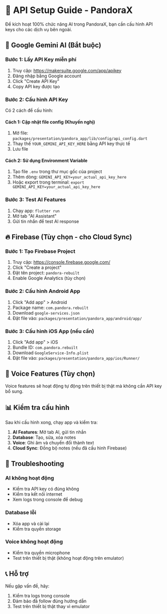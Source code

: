 # 🔑 API Setup Guide - PandoraX

Để kích hoạt 100% chức năng AI trong PandoraX, bạn cần cấu hình API keys cho các dịch vụ bên ngoài.

## 🤖 Google Gemini AI (Bắt buộc)

### Bước 1: Lấy API Key miễn phí
1. Truy cập: https://makersuite.google.com/app/apikey
2. Đăng nhập bằng Google account
3. Click "Create API Key"
4. Copy API key được tạo

### Bước 2: Cấu hình API Key
Có 2 cách để cấu hình:

#### Cách 1: Cập nhật file config (Khuyến nghị)
1. Mở file: `packages/presentation/pandora_app/lib/config/api_config.dart`
2. Thay thế `YOUR_GEMINI_API_KEY_HERE` bằng API key thực tế
3. Lưu file

#### Cách 2: Sử dụng Environment Variable
1. Tạo file `.env` trong thư mục gốc của project
2. Thêm dòng: `GEMINI_API_KEY=your_actual_api_key_here`
3. Hoặc export trong terminal: `export GEMINI_API_KEY=your_actual_api_key_here`

### Bước 3: Test AI Features
1. Chạy app: `flutter run`
2. Mở tab "AI Assistant"
3. Gửi tin nhắn để test AI response

## 🔥 Firebase (Tùy chọn - cho Cloud Sync)

### Bước 1: Tạo Firebase Project
1. Truy cập: https://console.firebase.google.com/
2. Click "Create a project"
3. Đặt tên project: `pandora-rebuilt`
4. Enable Google Analytics (tùy chọn)

### Bước 2: Cấu hình Android App
1. Click "Add app" > Android
2. Package name: `com.pandora.rebuilt`
3. Download `google-services.json`
4. Đặt file vào: `packages/presentation/pandora_app/android/app/`

### Bước 3: Cấu hình iOS App (nếu cần)
1. Click "Add app" > iOS
2. Bundle ID: `com.pandora.rebuilt`
3. Download `GoogleService-Info.plist`
4. Đặt file vào: `packages/presentation/pandora_app/ios/Runner/`

## 🎤 Voice Features (Tùy chọn)

Voice features sẽ hoạt động tự động trên thiết bị thật mà không cần API key bổ sung.

## 📊 Kiểm tra cấu hình

Sau khi cấu hình xong, chạy app và kiểm tra:

1. **AI Features**: Mở tab AI, gửi tin nhắn
2. **Database**: Tạo, sửa, xóa notes
3. **Voice**: Ghi âm và chuyển đổi thành text
4. **Cloud Sync**: Đồng bộ notes (nếu đã cấu hình Firebase)

## 🚨 Troubleshooting

### AI không hoạt động
- Kiểm tra API key có đúng không
- Kiểm tra kết nối internet
- Xem logs trong console để debug

### Database lỗi
- Xóa app và cài lại
- Kiểm tra quyền storage

### Voice không hoạt động
- Kiểm tra quyền microphone
- Test trên thiết bị thật (không hoạt động trên emulator)

## 📞 Hỗ trợ

Nếu gặp vấn đề, hãy:
1. Kiểm tra logs trong console
2. Đảm bảo đã follow đúng hướng dẫn
3. Test trên thiết bị thật thay vì emulator